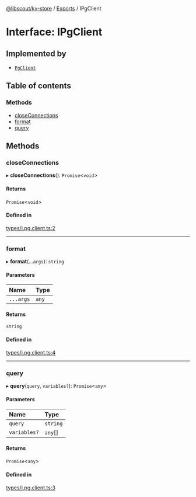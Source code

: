 [@libscout/kv-store](../README.md) / [Exports](../modules.md) / IPgClient

# Interface: IPgClient

## Implemented by

- [`PgClient`](../classes/PgClient.md)

## Table of contents

### Methods

- [closeConnections](IPgClient.md#closeconnections)
- [format](IPgClient.md#format)
- [query](IPgClient.md#query)

## Methods

### closeConnections

▸ **closeConnections**(): `Promise`<`void`\>

#### Returns

`Promise`<`void`\>

#### Defined in

[types/i.pg.client.ts:2](https://github.com/libscout/kv-store/blob/6b6e50d/src/types/i.pg.client.ts#L2)

___

### format

▸ **format**(...`args`): `string`

#### Parameters

| Name | Type |
| :------ | :------ |
| `...args` | `any` |

#### Returns

`string`

#### Defined in

[types/i.pg.client.ts:4](https://github.com/libscout/kv-store/blob/6b6e50d/src/types/i.pg.client.ts#L4)

___

### query

▸ **query**(`query`, `variables?`): `Promise`<`any`\>

#### Parameters

| Name | Type |
| :------ | :------ |
| `query` | `string` |
| `variables?` | `any`[] |

#### Returns

`Promise`<`any`\>

#### Defined in

[types/i.pg.client.ts:3](https://github.com/libscout/kv-store/blob/6b6e50d/src/types/i.pg.client.ts#L3)
